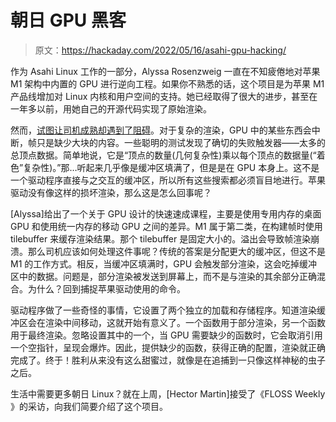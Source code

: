 # 朝日 GPU 黑客

> 原文：<https://hackaday.com/2022/05/16/asahi-gpu-hacking/>

作为 Asahi Linux 工作的一部分，Alyssa Rosenzweig 一直在不知疲倦地对苹果 M1 架构中内置的 GPU 进行逆向工程。如果你不熟悉的话，这个项目是为苹果 M1 产品线增加对 Linux 内核和用户空间的支持。她已经取得了很大的进步，甚至在一年多以前，用她自己的开源代码实现了原始渲染。

然而，[试图让司机成熟却遇到了阻碍](https://rosenzweig.io/blog/asahi-gpu-part-5.html)。对于复杂的渲染，GPU 中的某些东西会中断，帧只是缺少大块的内容。一些聪明的测试发现了确切的失败触发器——太多的总顶点数据。简单地说，它是“顶点的数量(几何复杂性)乘以每个顶点的数据量(“着色”复杂性)。”那…听起来几乎像是缓冲区填满了，但是是在 GPU 本身上。这不是一个驱动程序直接与之交互的缓冲区，所以所有这些搜索都必须盲目地进行。苹果驱动没有像这样的损坏渲染，那么这是怎么回事呢？


[Alyssa]给出了一个关于 GPU 设计的快速速成课程，主要是使用专用内存的桌面 GPU 和使用统一内存的移动 GPU 之间的差异。M1 属于第二类，在构建帧时使用 tilebuffer 来缓存渲染结果。那个 tilebuffer 是固定大小的。溢出会导致帧渲染崩溃。那么司机应该如何处理这件事呢？传统的答案是分配更大的缓冲区，但这不是 M1 的工作方式。相反，当缓冲区填满时，GPU 会触发部分渲染，这会吃掉缓冲区中的数据。问题是，部分渲染被发送到屏幕上，而不是与渲染的其余部分正确混合。为什么？回到捕捉苹果驱动使用的命令。

驱动程序做了一些奇怪的事情，它设置了两个独立的加载和存储程序。知道渲染缓冲区会在渲染中间移动，这就开始有意义了。一个函数用于部分渲染，另一个函数用于最终渲染。忽略设置其中的一个，当 GPU 需要缺少的函数时，它会取消引用一个空指针，呈现会爆炸。因此，提供缺少的函数，获得正确的配置，渲染就正确完成了。终于！胜利从来没有这么甜蜜过，就像是在追捕到一只像这样神秘的虫子之后。

生活中需要更多朝日 Linux？就在上周，[Hector Martin]接受了《FLOSS Weekly 》的采访，向我们简要介绍了这个项目。